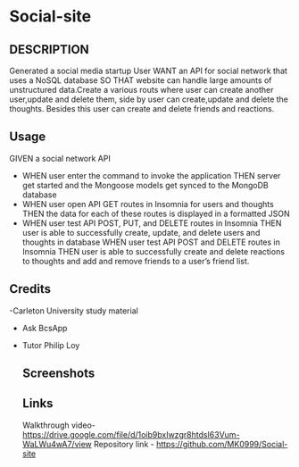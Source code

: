 # Social-site
## DESCRIPTION
Generated a social media startup User WANT an API for  social network that uses a NoSQL database SO THAT  website can handle large amounts of unstructured data.Create a various routs where user can create another user,update and delete them, side by user can create,update and delete the thoughts. Besides this user can create and delete friends and reactions.

## Usage
GIVEN a social network API
- WHEN user enter the command to invoke the application
THEN  server get started and the Mongoose models get synced to the MongoDB database
- WHEN user open API GET routes in Insomnia for users and thoughts
THEN the data for each of these routes is displayed in a formatted JSON
- WHEN user test API POST, PUT, and DELETE routes in Insomnia
THEN  user is able to successfully create, update, and delete users and thoughts in  database
WHEN user test API POST and DELETE routes in Insomnia
THEN user is able to successfully create and delete reactions to thoughts and add and remove friends to a user’s friend list.

## Credits
-Carleton University study material
- Ask BcsApp
- Tutor Philip Loy

  ## Screenshots
  ## Links
  Walkthrough video- https://drive.google.com/file/d/1oib9bxIwzgr8htdsI63Vum-WaLWu4wA7/view
  Repository link - https://github.com/MK0999/Social-site
